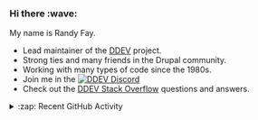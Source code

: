 
<h3>Hi there :wave:</h3>

My name is Randy Fay.

- Lead maintainer of the [DDEV](https://github.com/ddev/ddev) project.
- Strong ties and many friends in the Drupal community.
- Working with many types of code since the 1980s.
- Join me in the [![DDEV Discord](https://img.shields.io/discord/664580571770388500?logo=discord&logoColor=%23fff&label=DDEV%20Discord&link=https%3A%2F%2Fddev.com%2Fs%2Fdiscord)](https://ddev.com/s/discord)
- Check out the [DDEV Stack Overflow](https://stackoverflow.com/tags/ddev) questions and answers.

<details>
  <summary>:zap: Recent GitHub Activity</summary>

<!--RECENT_ACTIVITY:start-->
1. ✔️ Closed issue [#7773](https://github.com/ddev/ddev/issues/7773) in [ddev/ddev](https://github.com/ddev/ddev)<br>
2. 💬 Commented on [#7773](https://github.com/ddev/ddev/issues/7773#issuecomment-3475320172) in [ddev/ddev](https://github.com/ddev/ddev)<br>
3. 💬 Commented on [#7773](https://github.com/ddev/ddev/issues/7773#issuecomment-3475262286) in [ddev/ddev](https://github.com/ddev/ddev)<br>
4. 💬 Commented on [#7773](https://github.com/ddev/ddev/issues/7773#issuecomment-3475236802) in [ddev/ddev](https://github.com/ddev/ddev)<br>
5. 💬 Commented on [#7773](https://github.com/ddev/ddev/issues/7773#issuecomment-3475234437) in [ddev/ddev](https://github.com/ddev/ddev)<br>
6. 💬 Commented on [#7749](https://github.com/ddev/ddev/pull/7749#issuecomment-3474805627) in [ddev/ddev](https://github.com/ddev/ddev)<br>
7. 💬 Commented on [#7768](https://github.com/ddev/ddev/pull/7768#issuecomment-3474652348) in [ddev/ddev](https://github.com/ddev/ddev)<br>
8. ❗️ Opened issue [#142](https://github.com/ddev/ddev-platformsh/issues/142) in [ddev/ddev-platformsh](https://github.com/ddev/ddev-platformsh)<br>
9. 💬 Commented on [#7768](https://github.com/ddev/ddev/pull/7768#issuecomment-3474616592) in [ddev/ddev](https://github.com/ddev/ddev)<br>
10. 💬 Commented on [#7777](https://github.com/ddev/ddev/pull/7777#issuecomment-3474446703) in [ddev/ddev](https://github.com/ddev/ddev)<br>
11. 💬 Commented on [#7724](https://github.com/ddev/ddev/pull/7724#issuecomment-3473997483) in [ddev/ddev](https://github.com/ddev/ddev)<br>
12. 💬 Commented on [#7777](https://github.com/ddev/ddev/pull/7777#issuecomment-3473990106) in [ddev/ddev](https://github.com/ddev/ddev)<br>
13. 👍 Approved [#7766](https://github.com/ddev/ddev/pull/7766#pullrequestreview-3405176024) in [ddev/ddev](https://github.com/ddev/ddev)<br>
14. 💬 Commented on [#4962](https://github.com/ddev/ddev/issues/4962#issuecomment-3473769536) in [ddev/ddev](https://github.com/ddev/ddev)<br>
15. 💬 Commented on [#7775](https://github.com/ddev/ddev/issues/7775#issuecomment-3473488851) in [ddev/ddev](https://github.com/ddev/ddev)<br>
16. ❗️ Opened issue [#7776](https://github.com/ddev/ddev/issues/7776) in [ddev/ddev](https://github.com/ddev/ddev)<br>
17. 💬 Commented on [#7760](https://github.com/ddev/ddev/issues/7760#issuecomment-3473451523) in [ddev/ddev](https://github.com/ddev/ddev)<br>
18. 💬 Commented on [#7775](https://github.com/ddev/ddev/issues/7775#issuecomment-3473293354) in [ddev/ddev](https://github.com/ddev/ddev)<br>
19. 💬 Commented on [#7773](https://github.com/ddev/ddev/issues/7773#issuecomment-3473276277) in [ddev/ddev](https://github.com/ddev/ddev)<br>
20. 👍 Approved [#7774](https://github.com/ddev/ddev/pull/7774#pullrequestreview-3404248852) in [ddev/ddev](https://github.com/ddev/ddev)<br>
<!--RECENT_ACTIVITY:end-->

</details>
